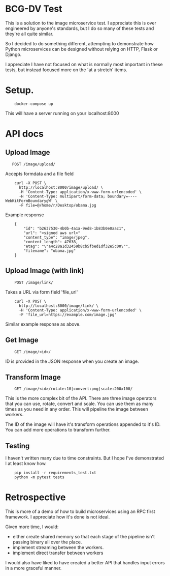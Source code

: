 # BCG-DV Test

This is a solution to the image microservice test.
I appreciate this is over engineered by anyone's standards,
but I do so many of these tests and they're all quite similar.

So I decided to do something different, attempting to demonstrate
how Python microservices can be designed without relying on HTTP,
Flask or Django.

I appreciate I have not focused on what is normally most important
in these tests, but instead focused more on the 'at a stretch' items.

# Setup.

        docker-compose up

This will have a server running on your localhost:8000

# API docs


## Upload Image

       POST /image/upload/

Accepts formdata and a file field

        curl -X POST \
          http://localhost:8000/image/upload/ \
          -H 'Content-Type: application/x-www-form-urlencoded' \
          -H 'Content-Type: multipart/form-data; boundary=----WebKitFormBoundarygW' \
          -F file=@/home/r/Desktop/obama.jpg

Example response

        {
            "id": "b2637530-4b0b-4a1a-9ed8-1b83b0e0aac1",
            "url": "<signed aws url>"
            "content_type": "image/jpeg",
            "content_length": 47638,
            "etag": "\"a4c28a1d32459b8cb5fbed1df32e5c00\"",
            "filename": "obama.jpg"
        }

## Upload Image (with link)

        POST /image/link/

Takes a URL via form field 'file_url'

        curl -X POST \
          http://localhost:8000/image/link/ \
          -H 'Content-Type: application/x-www-form-urlencoded' \
          -F 'file_url=https://example.com/image.jpg'


Similar example response as above.


## Get Image

        GET /image/<id>/

ID is provided in the JSON response when you create an image.


## Transform Image

        GET /image/<id>/rotate:10|convert:png|scale:200x100/

This is the more complex bit of the API. There are three image operators
that you can use, rotate, convert and scale. You can use them as many
times as you need in any order. This will pipeline the image between workers.

The ID of the image will have it's transform operations appended to it's ID.
You can add more operations to transform further.


## Testing

I haven't written many due to time constraints. But I hope I've demonstrated
I at least know how.

        pip install -r requirements_test.txt
        python -m pytest tests

# Retrospective

This is more of a demo of how to build microservices using an RPC first
framework. I appreciate how it's done is not ideal.

Given more time, I would:

* either create shared memory so that each stage of the pipeline isn't passing
binary all over the place.
* implement streaming between the workers.
* implement direct transfer between workers

I would also have liked to have created a better API that handles input errors
in a more graceful manner.
